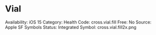 # Vial

Availability: iOS 15
Category: Health
Code: cross.vial.fill
Free: No
Source: Apple SF Symbols
Status: Integrated
Symbol: cross.vial.fill2x.png